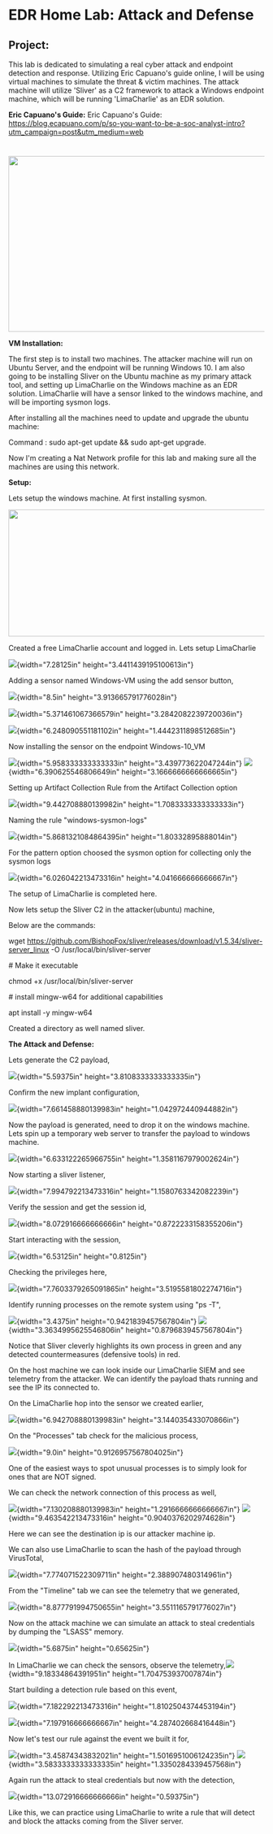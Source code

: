 # EDR Home Lab: Attack and Defense
## Project:

This lab is dedicated to simulating a real cyber attack and endpoint
detection and response. Utilizing Eric Capuano\'s guide online, I will
be using virtual machines to simulate the threat & victim machines. The
attack machine will utilize \'Sliver\' as a C2 framework to attack a
Windows endpoint machine, which will be running \'LimaCharlie\' as an
EDR solution.

**Eric Capuano\'s Guide:**
Eric Capuano's Guide: https://blog.ecapuano.com/p/so-you-want-to-be-a-soc-analyst-intro?utm_campaign=post&utm_medium=web

#

<img src="https://github.com/muja789/EDR-Project/tree/main/EDR-Project/media/image13.png" width="567" height="346" />

**VM Installation:**

The first step is to install two machines. The attacker machine will run
on Ubuntu Server, and the endpoint will be running Windows 10. I am also
going to be installing Sliver on the Ubuntu machine as my primary attack
tool, and setting up LimaCharlie on the Windows machine as an EDR
solution. LimaCharlie will have a sensor linked to the windows machine,
and will be importing sysmon logs.

After installing all the machines need to update and upgrade the ubuntu
machine:

Command : sudo apt-get update && sudo apt-get upgrade.

Now I'm creating a Nat Network profile for this lab and making sure all
the machines are using this network.

**Setup:**

Lets setup the windows machine. At first installing sysmon.

<img src="https://github.com/muja789/EDR-Project/tree/main/EDR-Project/media/image1.png" width="519" height="250" />

Created a free LimaCharlie account and logged in. Lets setup LimaCharlie

![](vertopal_fa1d1801ea58461baf81334156427f0e/media/image19.png){width="7.28125in"
height="3.4411439195100613in"}

Adding a sensor named Windows-VM using the add sensor button,

![](vertopal_fa1d1801ea58461baf81334156427f0e/media/image29.png){width="8.5in"
height="3.913665791776028in"}

![](vertopal_fa1d1801ea58461baf81334156427f0e/media/image16.png){width="5.371461067366579in"
height="3.2842082239720036in"}

![](vertopal_fa1d1801ea58461baf81334156427f0e/media/image11.png){width="6.248090551181102in"
height="1.4442311898512685in"}

Now installing the sensor on the endpoint Windows-10_VM

![](vertopal_fa1d1801ea58461baf81334156427f0e/media/image20.png){width="5.958333333333333in"
height="3.439773622047244in"}
![](vertopal_fa1d1801ea58461baf81334156427f0e/media/image22.png){width="6.390625546806649in"
height="3.1666666666666665in"}

Setting up Artifact Collection Rule from the Artifact Collection option

![](vertopal_fa1d1801ea58461baf81334156427f0e/media/image30.png){width="9.442708880139982in"
height="1.7083333333333333in"}

Naming the rule "windows-sysmon-logs"

![](vertopal_fa1d1801ea58461baf81334156427f0e/media/image2.png){width="5.8681321084864395in"
height="1.80332895888014in"}

For the pattern option choosed the sysmon option for collecting only the
sysmon logs

![](vertopal_fa1d1801ea58461baf81334156427f0e/media/image15.png){width="6.026042213473316in"
height="4.041666666666667in"}

The setup of LimaCharlie is completed here.

Now lets setup the Sliver C2 in the attacker(ubuntu) machine,

Below are the commands:

wget
https://github.com/BishopFox/sliver/releases/download/v1.5.34/sliver-server_linux
-O /usr/local/bin/sliver-server

\# Make it executable

chmod +x /usr/local/bin/sliver-server

\# install mingw-w64 for additional capabilities

apt install -y mingw-w64

Created a directory as well named sliver.

**The Attack and Defense:**

Lets generate the C2 payload,

![](vertopal_fa1d1801ea58461baf81334156427f0e/media/image3.png){width="5.59375in"
height="3.8108333333333335in"}

Confirm the new implant configuration,

![](vertopal_fa1d1801ea58461baf81334156427f0e/media/image10.png){width="7.661458880139983in"
height="1.042972440944882in"}

Now the payload is generated, need to drop it on the windows machine.
Lets spin up a temporary web server to transfer the payload to windows
machine.

![](vertopal_fa1d1801ea58461baf81334156427f0e/media/image23.png){width="6.633122265966755in"
height="1.3581167979002624in"}

Now starting a sliver listener,

![](vertopal_fa1d1801ea58461baf81334156427f0e/media/image21.png){width="7.994792213473316in"
height="1.1580763342082239in"}

Verify the session and get the session id,

![](vertopal_fa1d1801ea58461baf81334156427f0e/media/image26.png){width="8.072916666666666in"
height="0.8722233158355206in"}

Start interacting with the session,

![](vertopal_fa1d1801ea58461baf81334156427f0e/media/image8.png){width="6.53125in"
height="0.8125in"}

Checking the privileges here,

![](vertopal_fa1d1801ea58461baf81334156427f0e/media/image27.png){width="7.7603379265091865in"
height="3.5195581802274716in"}

Identify running processes on the remote system using "ps -T",

![](vertopal_fa1d1801ea58461baf81334156427f0e/media/image12.png){width="3.4375in"
height="0.9421839457567804in"}
![](vertopal_fa1d1801ea58461baf81334156427f0e/media/image18.png){width="3.3634995625546806in"
height="0.8796839457567804in"}

Notice that Sliver cleverly highlights its own process in green and any
detected countermeasures (defensive tools) in red.

On the host machine we can look inside our LimaCharlie SIEM and see
telemetry from the attacker. We can identify the payload thats running
and see the IP its connected to.

On the LimaCharlie hop into the sensor we created earlier,

![](vertopal_fa1d1801ea58461baf81334156427f0e/media/image17.png){width="6.942708880139983in"
height="3.144035433070866in"}

On the "Processes" tab check for the malicious process,

![](vertopal_fa1d1801ea58461baf81334156427f0e/media/image32.png){width="9.0in"
height="0.9126957567804025in"}

One of the easiest ways to spot unusual processes is to simply look for
ones that are NOT signed.

We can check the network connection of this process as well,

![](vertopal_fa1d1801ea58461baf81334156427f0e/media/image4.png){width="7.130208880139983in"
height="1.2916666666666667in"}
![](vertopal_fa1d1801ea58461baf81334156427f0e/media/image7.png){width="9.463542213473316in"
height="0.9040376202974628in"}

Here we can see the destination ip is our attacker machine ip.

We can also use LimaCharlie to scan the hash of the payload through
VirusTotal,

![](vertopal_fa1d1801ea58461baf81334156427f0e/media/image24.png){width="7.774071522309711in"
height="2.388907480314961in"}

From the "Timeline" tab we can see the telemetry that we generated,

![](vertopal_fa1d1801ea58461baf81334156427f0e/media/image33.png){width="8.877791994750655in"
height="3.5511165791776027in"}

Now on the attack machine we can simulate an attack to steal credentials
by dumping the "LSASS" memory.

![](vertopal_fa1d1801ea58461baf81334156427f0e/media/image9.png){width="5.6875in"
height="0.65625in"}

In LimaCharlie we can check the sensors, observe the
telemetry,![](vertopal_fa1d1801ea58461baf81334156427f0e/media/image14.png){width="9.18334864391951in"
height="1.704753937007874in"}

Start building a detection rule based on this event,

![](vertopal_fa1d1801ea58461baf81334156427f0e/media/image25.png){width="7.182292213473316in"
height="1.8102504374453194in"}

![](vertopal_fa1d1801ea58461baf81334156427f0e/media/image31.png){width="7.197916666666667in"
height="4.287402668416448in"}

Now let's test our rule against the event we built it for,

![](vertopal_fa1d1801ea58461baf81334156427f0e/media/image28.png){width="3.45874343832021in"
height="1.5016951006124235in"}
![](vertopal_fa1d1801ea58461baf81334156427f0e/media/image5.png){width="3.5833333333333335in"
height="1.3350284339457568in"}

Again run the attack to steal credentials but now with the detection,

![](vertopal_fa1d1801ea58461baf81334156427f0e/media/image6.png){width="13.072916666666666in"
height="0.59375in"}

Like this, we can practice using LimaCharlie to write a rule that will
detect and block the attacks coming from the Sliver server.
